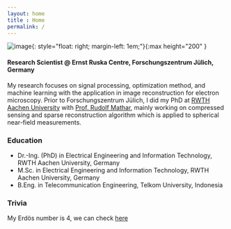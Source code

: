 ```yaml
---
layout: home
title : Home
permalink: /
---
```

![image](/assets/img/prof_pict.png){: style="float: right; margin-left: 1em;"}{:max height="200" }
#### **Research Scientist @ Ernst Ruska Centre, Forschungszentrum Jülich, Germany**

My research focuses on signal processing, optimization method, and  machine learning with the application in image reconstruction for electron microscopy. Prior to Forschungszentrum Jülich, I did my PhD at [RWTH Aachen University](https://www.rwth-aachen.de/go/id/a/?lidx=1) with [Prof. Rudolf Mathar](https://www.ti.rwth-aachen.de/~mathar/), mainly working on compressed sensing and sparse reconstruction algorithm which is applied to spherical near-field measurements.
 



### **Education**
 
- Dr.-Ing. (PhD) in Electrical Engineering and Information Technology, RWTH Aachen University, Germany
- M.Sc. in  Electrical Engineering and Information Technology, RWTH Aachen University, Germany
- B.Eng. in Telecommunication Engineering, Telkom University, Indonesia

### **Trivia**

My Erdös number is 4, we can check [here](https://mathscinet.ams.org/mathscinet/freeTools.html?version=2)